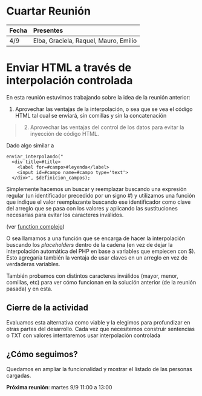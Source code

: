 # Cuartar Reunión #

| Fecha | Presentes |
|:------|:----------|
| 4/9 | Elba, Graciela, Raquel, Mauro, Emilio |

# Enviar HTML a través de interpolación controlada #

En esta reunión estuvimos trabajando sobre la idea de la reunión anterior:
  1. Aprovechar las ventajas de la interpolación, o sea que se vea el código HTML tal cual se enviará, sin comillas y sin la concatenación
> 2. Aprovechar las ventajas del control de los datos para evitar la inyección de código HTML.

Dado algo similar a

```
enviar_interpolando("
  <div title=#title>
    <label for=#campo>#leyenda</label>
    <input id=#campo name=#campo type='text'>
  </div>", $definicion_campos);
```

Simplemente hacemos un buscar y reemplazar buscando una expresión regular (un identificador precedido por un signo #) y utilizamos una función que indique el valor reemplazante buscando ese identificador como clave del arreglo que se pasa con los valores y aplicando las sustituciones necesarias para evitar los caracteres inválidos.

(ver [function complejo](https://code.google.com/p/taller-simple/source/diff?spec=svn40&r=40&format=side&path=/trunk/fuentes/prueba1/armador-html.php))

O sea llamamos a una función que se encarga de hacer la interpolación buscando los _placeholders_ dentro de la cadena (en vez de dejar la interpolación automática del PHP en base a variables que empiecen con $). Esto agregaría también la ventaja de usar claves en un arreglo en vez de verdaderas variables.

También probamos con distintos caracteres inválidos (mayor, menor, comillas, etc) para ver cómo funcionan en la solución anterior (de la reunión pasada) y en esta.

## Cierre de la actividad ##

Evaluamos esta alternativa como viable y la elegimos para profundizar en otras partes del desarrollo. Cada vez que necesitemos construir sentencias o TXT con valores intentaremos usar interpolación controlada

## ¿Cómo seguimos? ##

Quedamos en ampliar la funcionalidad y mostrar el listado de las personas cargadas.

**Próxima reunión**: martes 9/9 11:00 a 13:00
